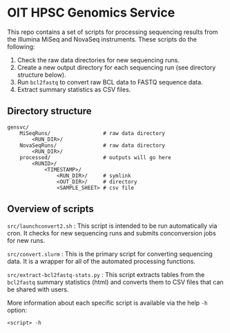 OIT HPSC Genomics Service
=========================

This repo contains a set of scripts for processing sequencing results from the Illumina MiSeq and NovaSeq instruments. These scripts do the following:

1. Check the raw data directories for new sequencing runs.
1. Create a new output directory for each sequencing run (see directory structure below).
1. Run `bcl2fastq` to convert raw BCL data to FASTQ sequence data.
1. Extract summary statistics as CSV files.


Directory structure
-------------------

    gensvc/
        MiSeqRuns/                 # raw data directory
            <RUN_DIR>/
        NovaSeqRuns/               # raw data directory
            <RUN_DIR>/
        processed/                 # outputs will go here
            <RUNID>/
                <TIMESTAMP>/
                    <RUN_DIR>/     # symlink
                    <OUT_DIR>/     # directory
                    <SAMPLE_SHEET> # csv file


Overview of scripts
-------------------

`src/launchconvert2.sh`
: This script is intended to be run automatically via cron. It checks for new
  sequencing runs and submits conconversion jobs for new runs.
    
`src/convert.slurm`
: This is the primary script for converting sequencing data. It is a wrapper
  for all of the automated processing functions.

`src/extract-bcl2fastq-stats.py`
: This script extracts tables from the `bcl2fastq` summary statistics (html)
  and converts them to CSV files that can be shared with users.

More information about each specific script is available via the help `-h`
option:

```
<script> -h
```


<!-- END -->
